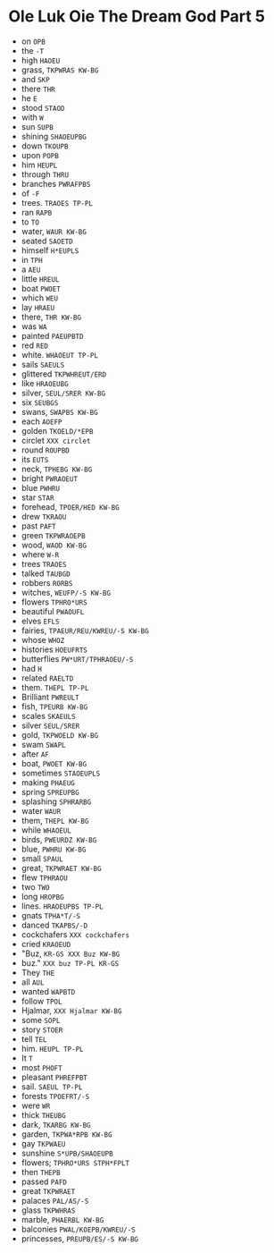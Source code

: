 # Ole Luk Oie The Dream God Part 5

* on `OPB`
* the `-T`
* high `HAOEU`
* grass, `TKPWRAS KW-BG`
* and `SKP`
* there `THR`
* he `E`
* stood `STAOD`
* with `W`
* sun `SUPB`
* shining `SHAOEUPBG`
* down `TKOUPB`
* upon `POPB`
* him `HEUPL`
* through `THRU`
* branches `PWRAFPBS`
* of `-F`
* trees. `TRAOES TP-PL`
* ran `RAPB`
* to `TO`
* water, `WAUR KW-BG`
* seated `SAOETD`
* himself `H*EUPLS`
* in `TPH`
* a `AEU`
* little `HREUL`
* boat `PWOET`
* which `WEU`
* lay `HRAEU`
* there, `THR KW-BG`
* was `WA`
* painted `PAEUPBTD`
* red `RED`
* white. `WHAOEUT TP-PL`
* sails `SAEULS`
* glittered `TKPWHREUT/ERD`
* like `HRAOEUBG`
* silver, `SEUL/SRER KW-BG`
* six `SEUBGS`
* swans, `SWAPBS KW-BG`
* each `AOEFP`
* golden `TKOELD/*EPB`
* circlet `XXX circlet`
* round `ROUPBD`
* its `EUTS`
* neck, `TPHEBG KW-BG`
* bright `PWRAOEUT`
* blue `PWHRU`
* star `STAR`
* forehead, `TPOER/HED KW-BG`
* drew `TKRAOU`
* past `PAFT`
* green `TKPWRAOEPB`
* wood, `WAOD KW-BG`
* where `W-R`
* trees `TRAOES`
* talked `TAUBGD`
* robbers `RORBS`
* witches, `WEUFP/-S KW-BG`
* flowers `TPHRO*URS`
* beautiful `PWAOUFL`
* elves `EFLS`
* fairies, `TPAEUR/REU/KWREU/-S KW-BG`
* whose `WHOZ`
* histories `HOEUFRTS`
* butterflies `PW*URT/TPHRAOEU/-S`
* had `H`
* related `RAELTD`
* them. `THEPL TP-PL`
* Brilliant `PWREULT`
* fish, `TPEURB KW-BG`
* scales `SKAEULS`
* silver `SEUL/SRER`
* gold, `TKPWOELD KW-BG`
* swam `SWAPL`
* after `AF`
* boat, `PWOET KW-BG`
* sometimes `STAOEUPLS`
* making `PHAEUG`
* spring `SPREUPBG`
* splashing `SPHRARBG`
* water `WAUR`
* them, `THEPL KW-BG`
* while `WHAOEUL`
* birds, `PWEURDZ KW-BG`
* blue, `PWHRU KW-BG`
* small `SPAUL`
* great, `TKPWRAET KW-BG`
* flew `TPHRAOU`
* two `TWO`
* long `HROPBG`
* lines. `HRAOEUPBS TP-PL`
* gnats `TPHA*T/-S`
* danced `TKAPBS/-D`
* cockchafers `XXX cockchafers`
* cried `KRAOEUD`
* "Buz, `KR-GS XXX Buz KW-BG`
* buz." `XXX buz TP-PL KR-GS`
* They `THE`
* all `AUL`
* wanted `WAPBTD`
* follow `TPOL`
* Hjalmar, `XXX Hjalmar KW-BG`
* some `SOPL`
* story `STOER`
* tell `TEL`
* him. `HEUPL TP-PL`
* It `T`
* most `PHOFT`
* pleasant `PHREFPBT`
* sail. `SAEUL TP-PL`
* forests `TPOEFRT/-S`
* were `WR`
* thick `THEUBG`
* dark, `TKARBG KW-BG`
* garden, `TKPWA*RPB KW-BG`
* gay `TKPWAEU`
* sunshine `S*UPB/SHAOEUPB`
* flowers; `TPHRO*URS STPH*FPLT`
* then `THEPB`
* passed `PAFD`
* great `TKPWRAET`
* palaces `PAL/AS/-S`
* glass `TKPWHRAS`
* marble, `PHAERBL KW-BG`
* balconies `PWAL/KOEPB/KWREU/-S`
* princesses, `PREUPB/ES/-S KW-BG`
